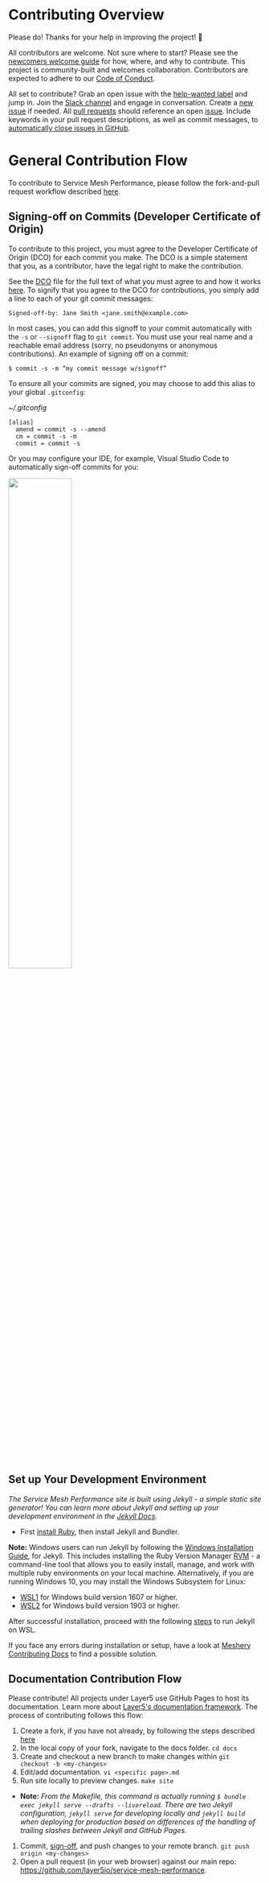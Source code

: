 # <a name="contributing">Contributing Overview</a>
Please do! Thanks for your help in improving the project! :balloon:

All contributors are welcome. Not sure where to start? Please see the [newcomers welcome guide](https://docs.google.com/document/d/17OPtDE_rdnPQxmk2Kauhm3GwXF1R5dZ3Cj8qZLKdo5E/edit) for how, where, and why to contribute. This project is community-built and welcomes collaboration. Contributors are expected to adhere to our [Code of Conduct](CODE_OF_CONDUCT.md).

All set to contribute? Grab an open issue with the [help-wanted label](../../labels/help%20wanted) and jump in. Join the [Slack channel](http://slack.layer5.io) and engage in conversation. Create a [new issue](/../../issues/new/choose) if needed.  All [pull requests](/../../pulls) should reference an open [issue](/../../issues). Include keywords in your pull request descriptions, as well as commit messages, to [automatically close issues in GitHub](https://help.github.com/en/github/managing-your-work-on-github/closing-issues-using-keywords).

# <a name="contributing">General Contribution Flow</a>

To contribute to Service Mesh Performance, please follow the fork-and-pull request workflow described [here](CONTRIBUTING-gitflow.md).

## <a name="commit-signing">Signing-off on Commits (Developer Certificate of Origin)</a>

To contribute to this project, you must agree to the Developer Certificate of
Origin (DCO) for each commit you make. The DCO is a simple statement that you,
as a contributor, have the legal right to make the contribution.

See the [DCO](https://developercertificate.org) file for the full text of what you must agree to
and how it works [here](https://github.com/probot/dco#how-it-works).
To signify that you agree to the DCO for contributions, you simply add a line to each of your
git commit messages:

```
Signed-off-by: Jane Smith <jane.smith@example.com>
```

In most cases, you can add this signoff to your commit automatically with the
`-s` or `--signoff` flag to `git commit`. You must use your real name and a reachable email
address (sorry, no pseudonyms or anonymous contributions). An example of signing off on a commit:
```
$ commit -s -m “my commit message w/signoff”
```

To ensure all your commits are signed, you may choose to add this alias to your global ```.gitconfig```:

*~/.gitconfig*
```
[alias]
  amend = commit -s --amend
  cm = commit -s -m
  commit = commit -s
```
Or you may configure your IDE, for example, Visual Studio Code to automatically sign-off commits for you:

<a href="https://user-images.githubusercontent.com/7570704/64490167-98906400-d25a-11e9-8b8a-5f465b854d49.png" ><img src="https://user-images.githubusercontent.com/7570704/64490167-98906400-d25a-11e9-8b8a-5f465b854d49.png" width="50%"><a>

## <a name="setting up environment">Set up Your Development Environment</a>
*The Service Mesh Performance site is built using Jekyll - a simple static site generator! You can learn more about Jekyll and setting up your development environment in the [Jekyll Docs](https://jekyllrb.com/docs/).*
* First [install Ruby](https://jekyllrb.com/docs/installation/), then install Jekyll and Bundler.

**Note:** Windows users can run Jekyll by following the [Windows Installation Guide](https://jekyllrb.com/docs/installation/windows/), for Jekyll. This includes installing the Ruby Version Manager [RVM](https://rvm.io) - a command-line tool that allows you to easily install, manage, and work with multiple ruby environments on your local machine. 
 Alternatively, if you are running Windows 10, you may install the Windows Subsystem for Linux:
 
-  [WSL1](https://docs.microsoft.com/en-us/windows/wsl/install-win10)  for Windows build version 1607 or higher.
-  [WSL2](https://docs.microsoft.com/en-us/windows/wsl/install-win10#update-to-wsl-2) for Windows build version 1903 or higher.

After successful installation, proceed with the following [steps](https://jekyllrb.com/docs/installation/windows/#installation-via-bash-on-windows-10) to run Jekyll on WSL.

If you face any errors during installation or setup, have a look at [Meshery Contributing Docs](https://docs.meshery.io/project/contributing-docs#note) to find a possible solution. 
  

## <a name="contributing-docs">Documentation Contribution Flow</a>
Please contribute! All projects under Layer5 use GitHub Pages to host its documentation. Learn more about [Layer5's documentation framework](https://docs.google.com/document/d/17guuaxb0xsfutBCzyj2CT6OZiFnMu9w4PzoILXhRXSo/edit?usp=sharing). The process of contributing follows this flow:

1. Create a fork, if you have not already, by following the steps described [here](./CONTRIBUTING-gitflow.md)
1. In the local copy of your fork, navigate to the docs folder.
`cd docs`
1. Create and checkout a new branch to make changes within
`git checkout -b <my-changes>`
1. Edit/add documentation.
`vi <specific page>.md`
1. Run site locally to preview changes.
`make site`
* **Note:** *From the Makefile, this command is actually running `$ bundle exec jekyll serve --drafts --livereload`. There are two Jekyll configuration, `jekyll serve` for developing locally and `jekyll build` when deploying for production based on differences of the handling of trailing slashes between Jekyll and GitHub Pages.*
1. Commit, [sign-off](#commit-signing), and push changes to your remote branch.
`git push origin <my-changes>`
1. Open a pull request (in your web browser) against our main repo: https://github.com/layer5io/service-mesh-performance.
